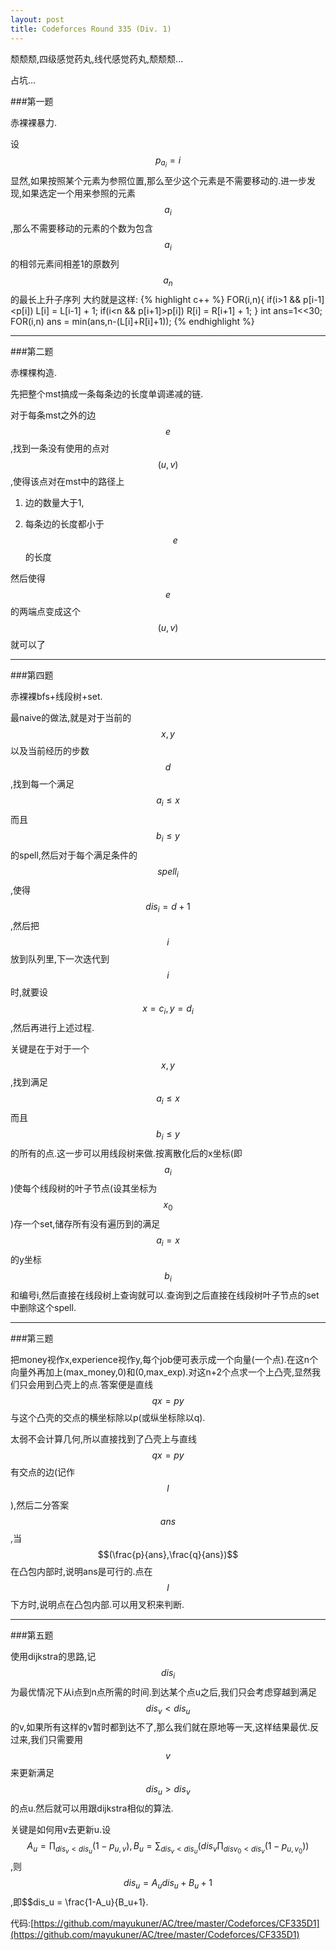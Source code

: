 ```yaml
---
layout: post
title: Codeforces Round 335 (Div. 1)
---
```

颓颓颓,四级感觉药丸,线代感觉药丸,颓颓颓...

占坑...

###第一题

赤裸裸暴力.

设$$p_{a_i}=i$$显然,如果按照某个元素为参照位置,那么至少这个元素是不需要移动的.进一步发现,如果选定一个用来参照的元素$$a_i$$,那么不需要移动的元素的个数为包含$$a_i$$的相邻元素间相差1的原数列$${a_n}$$的最长上升子序列
大约就是这样:
{% highlight c++ %}
FOR(i,n){
    if(i>1 && p[i-1]<p[i])
        L[i] = L[i-1] + 1;
    if(i<n && p[i+1]>p[i])
        R[i] = R[i+1] + 1;
}
int ans=1<<30;
FOR(i,n)
    ans = min(ans,n-(L[i]+R[i]+1));
{% endhighlight %}

***

###第二题

赤棵棵构造.

先把整个mst搞成一条每条边的长度单调递减的链.

对于每条mst之外的边$$e$$,找到一条没有使用的点对$$(u,v)$$,使得该点对在mst中的路径上

1. 边的数量大于1,

2. 每条边的长度都小于$$e$$的长度

然后使得$$e$$的两端点变成这个$$(u,v)$$就可以了

***

###第四题

赤裸裸bfs+线段树+set.

最naive的做法,就是对于当前的$$x,y$$以及当前经历的步数$$d$$,找到每一个满足$$a_i \leq x$$而且$$b_i \leq y$$的spell,然后对于每个满足条件的$$spell_i$$,使得$$dis_i=d+1$$,然后把$$i$$放到队列里,下一次迭代到$$i$$时,就要设$$x=c_i,y=d_i$$,然后再进行上述过程.

关键是在于对于一个$$x,y$$,找到满足$$a_i \leq x$$而且$$b_i \leq y$$的所有的点.这一步可以用线段树来做.按离散化后的x坐标(即$$a_i$$)使每个线段树的叶子节点(设其坐标为$$x_0$$)存一个set,储存所有没有遍历到的满足$$a_i=x$$的y坐标$$b_i$$和编号i,然后直接在线段树上查询就可以.查询到之后直接在线段树叶子节点的set中删除这个spell.

***

###第三题

把money视作x,experience视作y,每个job便可表示成一个向量(一个点).在这n个向量外再加上(max_money,0)和(0,max_exp).对这n+2个点求一个上凸壳,显然我们只会用到凸壳上的点.答案便是直线$$qx=py$$与这个凸壳的交点的横坐标除以p(或纵坐标除以q).

太弱不会计算几何,所以直接找到了凸壳上与直线$$qx=py$$有交点的边(记作$$l$$),然后二分答案$$ans$$,当$$(\frac{p}{ans},\frac{q}{ans})$$在凸包内部时,说明ans是可行的.点在$$l$$下方时,说明点在凸包内部.可以用叉积来判断.

***

###第五题

使用dijkstra的思路,记$$dis_i$$为最优情况下从i点到n点所需的时间.到达某个点u之后,我们只会考虑穿越到满足$$dis_v < dis_u$$的v,如果所有这样的v暂时都到达不了,那么我们就在原地等一天,这样结果最优.反过来,我们只需要用$$v$$来更新满足$$dis_u > dis_v$$的点u.然后就可以用跟dijkstra相似的算法.

关键是如何用v去更新u.设$$A_u = \prod_{dis_v < dis_u} (1-p_{u,v}), B_u = \sum_{dis_v < dis_u} (dis_v \prod_{dis v_0 < dis_v}(1-p_{u,v_0}))$$,则$$dis_u = A_u dis_u + B_u + 1$$,即$$dis_u = \frac{1-A_u}{B_u+1}.
    
代码:[https://github.com/mayukuner/AC/tree/master/Codeforces/CF335D1](https://github.com/mayukuner/AC/tree/master/Codeforces/CF335D1)
